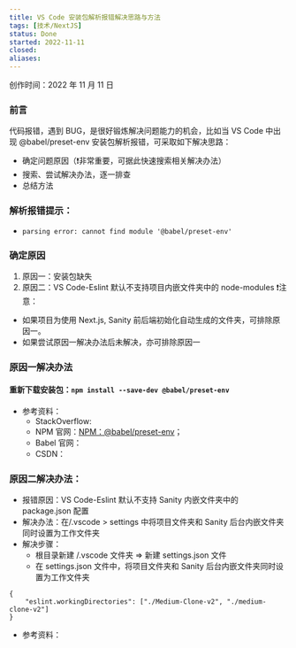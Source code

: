 ```yaml
---
title: VS Code 安装包解析报错解决思路与方法
tags: [技术/NextJS]
status: Done
started: 2022-11-11
closed: 
aliases: 
---
```

创作时间：2022 年 11 月 11 日
### 前言
代码报错，遇到 BUG，是很好锻炼解决问题能力的机会，比如当 VS Code 中出现 @babel/preset-env 安装包解析报错，可采取如下解决思路：
- 确定问题原因（❗非常重要，可据此快速搜索相关解决办法）
- 搜索、尝试解决办法，逐一排查
- 总结方法
### 解析报错提示：
- `parsing error: cannot find module '@babel/preset-env'`
### 确定原因
1. 原因一：安装包缺失
2. 原因二：VS Code-Eslint 默认不支持项目内嵌文件夹中的 node-modules
❗注意：
- 如果项目为使用 Next.js, Sanity 前后端初始化自动生成的文件夹，可排除原因一。
- 如果尝试原因一解决办法后未解决，亦可排除原因一
### 原因一解决办法
#### 重新下载安装包：`npm install --save-dev @babel/preset-env`
- 参考资料：
   - StackOverflow: 
   - NPM 官网：[NPM：@babel/preset-env](https://www.npmjs.com/package/@babel/preset-env)；
   - Babel 官网：
   - CSDN：
### 原因二解决办法：
- 报错原因：VS Code-Eslint 默认不支持 Sanity 内嵌文件夹中的 package.json 配置
- 解决办法：在/.vscode > settings 中将项目文件夹和 Sanity 后台内嵌文件夹同时设置为工作文件夹
- 解决步骤：
   - 根目录新建 /.vscode 文件夹 => 新建 settings.json 文件 
   - 在 settings.json 文件中，将项目文件夹和 Sanity 后台内嵌文件夹同时设置为工作文件夹

```tsx
{
	"eslint.workingDirectories": ["./Medium-Clone-v2", "./medium-clone-v2"]
}
```

- 参考资料：

